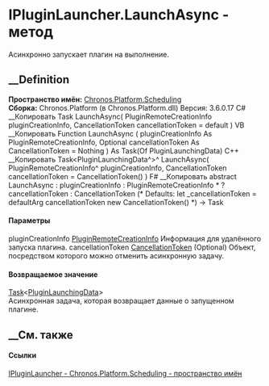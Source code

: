 # IPluginLauncher.LaunchAsync - метод
Асинхронно запускает плагин на выполнение.
## __Definition
 **Пространство имён:**
[Chronos.Platform.Scheduling](N_Chronos_Platform_Scheduling.htm)  
 **Сборка:** Chronos.Platform (в Chronos.Platform.dll) Версия: 3.6.0.17
C# __Копировать
     Task<PluginLaunchingData> LaunchAsync(
    	PluginRemoteCreationInfo pluginCreationInfo,
    	CancellationToken cancellationToken = default
    )
VB __Копировать
     Function LaunchAsync ( 
    	pluginCreationInfo As PluginRemoteCreationInfo,
    	Optional cancellationToken As CancellationToken = Nothing
    ) As Task(Of PluginLaunchingData)
C++ __Копировать
    Task<PluginLaunchingData^>^ LaunchAsync(
    	PluginRemoteCreationInfo^ pluginCreationInfo, 
    	CancellationToken cancellationToken = CancellationToken()
    )
F# __Копировать
     abstract LaunchAsync : 
            pluginCreationInfo : PluginRemoteCreationInfo * 
            ?cancellationToken : CancellationToken 
    (* Defaults:
            let _cancellationToken = defaultArg cancellationToken new CancellationToken()
    *)
    -> Task<PluginLaunchingData> 
#### Параметры
pluginCreationInfo
[PluginRemoteCreationInfo](T_Chronos_Platform_Scheduling_PluginRemoteCreationInfo.htm)
    Информация для удалённого запуска плагина.
cancellationToken
[CancellationToken](https://learn.microsoft.com/dotnet/api/system.threading.cancellationtoken)
(Optional)
    Объект, посредством которого можно отменить асинхронную задачу.
#### Возвращаемое значение
[Task](https://learn.microsoft.com/dotnet/api/system.threading.tasks.task-1)<[PluginLaunchingData](T_Chronos_Platform_Scheduling_PluginLaunchingData.htm)>  
Асинхронная задача, которая возвращает данные о запущенном плагине.
##  __См. также
#### Ссылки
[IPluginLauncher - ](T_Chronos_Platform_Scheduling_IPluginLauncher.htm)
[Chronos.Platform.Scheduling - пространство
имён](N_Chronos_Platform_Scheduling.htm)
